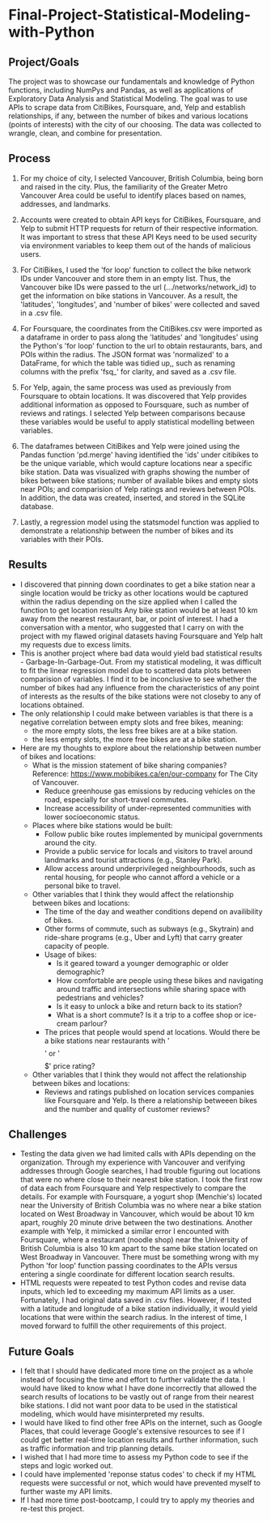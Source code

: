 # Final-Project-Statistical-Modeling-with-Python

## Project/Goals
The project was to showcase our fundamentals and knowledge of Python functions, including NumPys and Pandas, as well as applications of Exploratory Data Analysis and Statistical Modeling. The goal was to use APIs to scrape data from CitiBikes, Foursquare, and, Yelp and establish relationships, if any, between the number of bikes and various locations (points of interests) with the city of our choosing.  The data was collected to wrangle, clean, and combine for presentation.

## Process
1. For my choice of city, I selected Vancouver, British Columbia, being born and raised in the city.  Plus, the familiarity of the Greater Metro Vancouver Area could be useful to identify places based on names, addresses, and landmarks.
   
2. Accounts were created to obtain API keys for CitiBikes, Foursquare, and Yelp to submit HTTP requests for return of their respective information.  It was important to stress that these API Keys need to be used security via environment variables to keep them out of the hands of malicious users.

3. For CitiBikes, I used the 'for loop' function to collect the bike network IDs under Vancouver and store them in an empty list.  Thus, the Vancouver bike IDs were passed to the url (.../networks/network_id) to get the information on bike stations in Vancouver.  As a result, the 'latitudes', 'longitudes', and 'number of bikes' were collected and saved in a .csv file.

4. For Foursquare, the coordinates from the CitiBikes.csv were imported as a dataframe in order to pass along the 'latitudes' and 'longitudes' using the Python's 'for loop' function to the url to obtain restaurants, bars, and POIs within the radius.  The JSON format was 'normalized' to a DataFrame, for which the table was tidied up,, such as renaming columns with the prefix 'fsq_' for clarity, and saved as a .csv file.

5. For Yelp, again, the same process was used as previously from Foursquare to obtain locations.  It was discovered that Yelp provides additional information as opposed to Foursquare, such as number of reviews and ratings.  I selected Yelp between comparisons because these variables would be useful to apply statistical modelling between variables.

6. The dataframes between CitiBikes and Yelp were joined using the Pandas function 'pd.merge' having identified the 'ids' under citibikes to be the unique variable, which would capture locations near a specific bike station.  Data was visualized with graphs showing the number of bikes between bike stations; number of available bikes and empty slots near POIs; and comparision of Yelp ratings and reviews between POIs.  In addition, the data was created, inserted, and stored in the SQLite database.

7. Lastly, a regression model using the statsmodel function was applied to demonstrate a relationship between the number of bikes and its variables with their POIs.

## Results
- I discovered that pinning down coordinates to get a bike station near a single location would be tricky as other locations would be captured within the radius depending on the size applied when I called the function to get location results  Any bike station would be at least 10 km away from the nearest restaurant, bar, or point of interest.  I had a conversation with a mentor, who suggested that I carry on with the project with my flawed original datasets having Foursquare and Yelp halt my requests due to excess limits.
- This is another project where bad data would yield bad statistical results - Garbage-In-Garbage-Out.  From my statistical modeling, it was difficult to fit the linear regression model due to scattered data plots between comparision of variables.  I find it to be inconclusive to see whether the number of bikes had any influence from the characteristics of any point of interests as the results of the bike stations were not closeby to any of locations obtained.
- The only relationship I could make between variables is that there is a negative correlation between empty slots and free bikes, meaning:
  - the more empty slots, the less free bikes are at a bike station.
  - the less empty slots, the more free bikes are at a bike station.
- Here are my thoughts to explore about the relationship between number of bikes and locations:
  - What is the mission statement of bike sharing companies?  Reference: https://www.mobibikes.ca/en/our-company for The City of Vancouver.
    - Reduce greenhouse gas emissions by reducing vehicles on the road, especially for short-travel commutes.
    - Increase accessibility of under-represented communities with lower socioeconomic status.
  - Places where bike stations would be built:
    - Follow public bike routes implemented by municipal governments around the city.
    - Provide a public service for locals and visitors to travel around landmarks and tourist attractions (e.g., Stanley Park).
    - Allow access around underprivileged neighbourhoods, such as rental housing, for people who cannot afford a vehicle or a personal bike to travel.
  - Other variables that I think they would affect the relationship between bikes and locations:
    - The time of the day and weather conditions depend on availibility of bikes.
    - Other forms of commute, such as subways (e.g., Skytrain) and ride-share programs (e.g., Uber and Lyft) that carry greater capacity of people.
    - Usage of bikes:
      - Is it geared toward a younger demographic or older demographic?
      - How comfortable are people using these bikes and navigating around traffic and intersections while sharing space with pedestrians and vehicles?
      - Is it easy to unlock a bike and return back to its station?
      - What is a short commute?  Is it a trip to a coffee shop or ice-cream parlour?
    - The prices that people would spend at locations.  Would there be a bike stations near restaurants with '$$$$' or '$$$$$' price rating?
  - Other variables that I think they would not affect the relationship between bikes and locations:
    - Reviews and ratings published on location services companies like Foursquare and Yelp.  Is there a relationship betweeen bikes and the number and quality of customer reviews?

## Challenges 
- Testing the data given we had limited calls with APIs depending on the organization.  Through my experience with Vancouver and verifying addresses through Google searches, I had trouble figuring out locations that were no where close to their nearest bike station.  I took the first row of data each from Foursquare and Yelp respectively to compare the details.  For example with Foursquare, a yogurt shop (Menchie's) located near the University of British Columbia was no where near a bike station located on West Broadway in Vancouver, which would be about 10 km apart, roughly 20 minute drive between the two destinations.  Another example with Yelp, it mimicked a similar error I encounted with Foursquare, where a restaurant (noodle shop) near the University of British Columbia is also 10 km apart to the same bike station located on West Broadway in Vancouver.  There must be something wrong with my Python 'for loop' function passing coordinates to the APIs versus entering a single coordinate for different location search results.
- HTML requests were repeated to test Python codes and revise data inputs, which led to exceeding my maximum API limits as a user.  Fortunately, I had original data saved in .csv files.  However, if I tested with a latitude and longitude of a bike station individually, it would yield locations that were within the search radius.  In the interest of time, I moved forward to fulfill the other requirements of this project.

## Future Goals
- I felt that I should have dedicated more time on the project as a whole instead of focusing the time and effort to further validate the data.  I would have liked to know what I have done incorrectly that allowed the search results of locations to be vastly out of range from their nearest bike stations.  I did not want poor data to be used in the statistical modeling, which would have misinterpreted my results.
- I would have liked to find other free APIs on the internet, such as Google Places, that could leverage Google's extensive resources to see if I could get better real-time location results and further information, such as traffic information and trip planning details.
- I wished that I had more time to assess my Python code to see if the steps and logic worked out.
- I could have implemented 'reponse status codes' to check if my HTML requests were successful or not, which would have prevented myself to further waste my API limits.
- If I had more time post-bootcamp, I could try to apply my theories and re-test this project.

